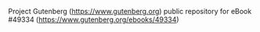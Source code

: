 Project Gutenberg (https://www.gutenberg.org) public repository for eBook #49334 (https://www.gutenberg.org/ebooks/49334)

